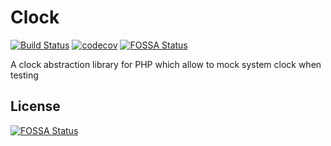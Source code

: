 # Clock
[![Build Status](https://travis-ci.org/jeckel/clock.svg?branch=master)](https://travis-ci.org/jeckel/clock)
[![codecov](https://codecov.io/gh/jeckel/clock/branch/master/graph/badge.svg)](https://codecov.io/gh/jeckel/clock)
[![FOSSA Status](https://app.fossa.io/api/projects/git%2Bgithub.com%2Fjeckel%2Fclock.svg?type=shield)](https://app.fossa.io/projects/git%2Bgithub.com%2Fjeckel%2Fclock?ref=badge_shield)

A clock abstraction library for PHP which allow to mock system clock when testing

## License
[![FOSSA Status](https://app.fossa.io/api/projects/git%2Bgithub.com%2Fjeckel%2Fclock.svg?type=large)](https://app.fossa.io/projects/git%2Bgithub.com%2Fjeckel%2Fclock?ref=badge_large)
